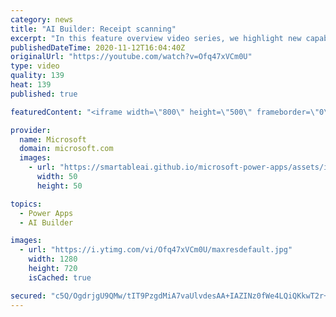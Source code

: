 ```yaml
---
category: news
title: "AI Builder: Receipt scanning"
excerpt: "In this feature overview video series, we highlight new capabilities included in the latest update to AI Builder.  Receipt scanning is a new AI Builder feature that processes receipts to identify and extract information. The AI model identifies receipt data, merchant information, total price, and taxes"
publishedDateTime: 2020-11-12T16:04:40Z
originalUrl: "https://youtube.com/watch?v=Ofq47xVCm0U"
type: video
quality: 139
heat: 139
published: true

featuredContent: "<iframe width=\"800\" height=\"500\" frameborder=\"0\" src=\"https://www.youtube.com/embed/Ofq47xVCm0U\" allow=\"accelerometer; autoplay; encrypted-media; gyroscope; picture-in-picture\" allowfullscreen></iframe>"

provider:
  name: Microsoft
  domain: microsoft.com
  images:
    - url: "https://smartableai.github.io/microsoft-power-apps/assets/images/organizations/microsoft.com-50x50.jpg"
      width: 50
      height: 50

topics:
  - Power Apps
  - AI Builder

images:
  - url: "https://i.ytimg.com/vi/Ofq47xVCm0U/maxresdefault.jpg"
    width: 1280
    height: 720
    isCached: true

secured: "c5Q/OgdrjgU9QMw/tIT9PzgdMiA7vaUlvdesAA+IAZINz0fWe4LQiQKkwT2r+MILc2oiTjrGta2B1oW3S1V9SRbgTnkJ4aJWnrpZLBaY7Pogcn81xZUSMQ2LI6OldMxqe/t8ZD5HsqyPaEwNLCbSGxzT+hlNo8kr64Ha4xOkVcIxWiBqHgDwW+S17t9fn6DrJeYe/vjfQw+dPHjwff4KUAn7rbzCt2d3G09mxSbpdQopTcpN8eHZs1ssXCDSYLgdJXpGcoGWbVdMPtR6OxnoTCsjW82rEtTkISJP9bN6vgMM6g5m/XzKwUvTAR8TgM6W6nU0TUxJbzsYpSfq7uP+xoIKviB0qVOg5PByReY4oB//C5ie2msepC7EHNBZaGlqtWQLwC+QxfQTEtZ01tNNUjQbvO3rTWjSXXXdwwghfy6WfOftCftFGOhipZI6c/GV;aKGgukeowCNzq+LTuWvGHA=="
---
```


